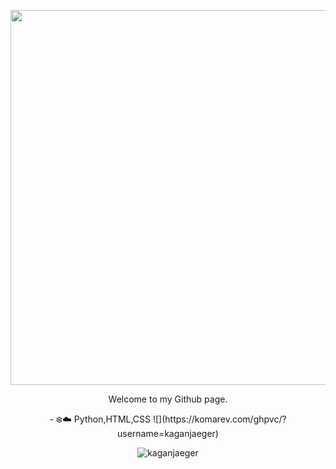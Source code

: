 <p align="center"><img src="https://64.media.tumblr.com/cdd2569ceb4a8e75d2c9fb2e97920abd/706e7022336c5c1a-89/s540x810/dc791436496587516a7122b5f5c12aa2ebf99032.gifv" width="600" /></p><p align="center">Welcome to my Github page.</p><p align="center">- ❄️☁️ Python,HTML,CSS ![](https://komarev.com/ghpvc/?username=kaganjaeger) </p><p align="center"><img src=![](https://komarev.com/ghpvc/?username=kaganjaeger) %20 alt="kaganjaeger"/></p>
